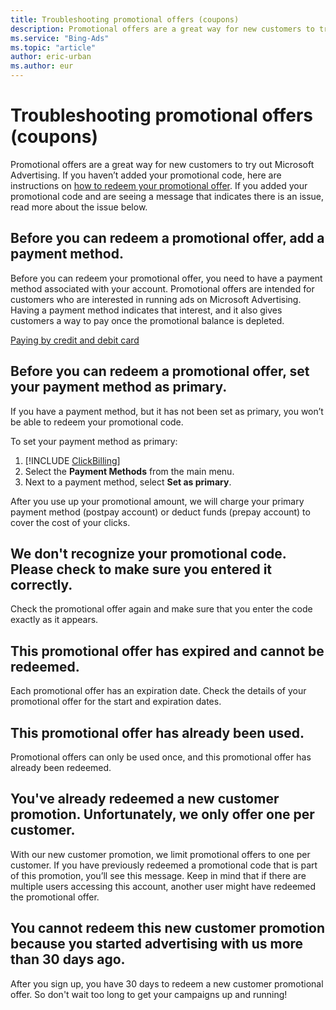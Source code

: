 ```yaml
---
title: Troubleshooting promotional offers (coupons)
description: Promotional offers are a great way for new customers to try out Microsoft Advertising. If you have added your promotional code and you are seeing a message that indicates there is an issue, read more about the issue in this article.
ms.service: "Bing-Ads"
ms.topic: "article"
author: eric-urban
ms.author: eur
---
```


# Troubleshooting promotional offers (coupons)

Promotional offers are a great way for new customers to try out Microsoft Advertising. If you haven’t added your promotional code, here are instructions on [how to redeem your promotional offer](./hlp_BA_CONC_AboutPromoOffers.md). If you added your promotional code and are seeing a message that indicates there is an issue, read more about the issue below.

## Before you can redeem a promotional offer, add a payment method.
Before you can redeem your promotional offer, you need to have a payment method associated with your account. Promotional offers are intended for customers who are interested in running ads on Microsoft Advertising. Having a payment method indicates that interest, and it also gives customers a way to pay once the promotional balance is depleted.

[Paying by credit and debit card](./hlp_BA_PROC_AddBilling.md)

## Before you can redeem a promotional offer, set your payment method as primary.
If you have a payment method, but it has not been set as primary, you won’t be able to redeem your promotional code.

To set your payment method as primary:

1. [!INCLUDE [ClickBilling](./includes/ClickBilling.md)]
1. Select the **Payment Methods** from the main menu.
1. Next to a payment method, select **Set as primary**.

After you use up your promotional amount, we will charge your primary payment method (postpay account) or deduct funds (prepay account) to cover the cost of your clicks.

## We don't recognize your promotional code. Please check to make sure you entered it correctly.
Check the promotional offer again and make sure that you enter the code exactly as it appears.

## This promotional offer has expired and cannot be redeemed.
Each promotional offer has an expiration date. Check the details of your promotional offer for the start and expiration dates.

## This promotional offer has already been used.
Promotional offers can only be used once, and this promotional offer has already been redeemed.

## You've already redeemed a new customer promotion. Unfortunately, we only offer one per customer.
With our new customer promotion, we limit promotional offers to one per customer. If you have previously redeemed a promotional code that is part of this promotion, you’ll see this message. Keep in mind that if there are multiple users accessing this account, another user might have redeemed the promotional offer.

## You cannot redeem this new customer promotion because you started advertising with us more than 30 days ago.
After you sign up, you have 30 days to redeem a new customer promotional offer. So don't wait too long to get your campaigns up and running!


